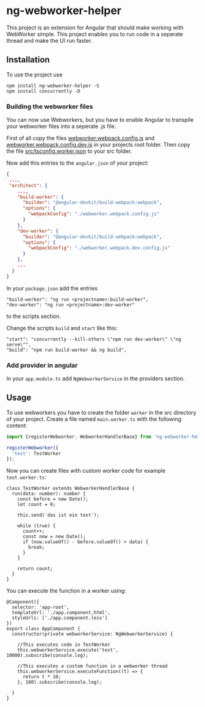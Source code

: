 # ng-webworker-helper

This project is an extension for Angular that should make working with WebWorker simple. This project enables you to
run code in a seperate thread and make the UI run faster.

## Installation

To use the project use

```
npm install ng-webworker-helper -S
npm install concurrently -D
```


### Building the webworker files

You can now use Webworkers, but you have to enable Angular to transpile your webworker files into a seperate .js file.

First of all copy the files [webworker.webpack.config.js](webworker.webpack.config.js) and 
[webworker.webpack.config.dev.js](webworker.webpack.config.dev.js) in your projects root folder.
Then copy the file [src/tsconfig.worker.json](src/tsconfig.worker.json) to your src folder.

Now add this entries to the `angular.json` of your project:

```json
{
 ...,
 "architect": {
    ...,
    "build-worker": {
      "builder": "@angular-devkit/build-webpack:webpack",
      "options": {
        "webpackConfig": "./webworker.webpack.config.js"
      }
    },
    "dev-worker": {
      "builder": "@angular-devkit/build-webpack:webpack",
      "options": {
        "webpackConfig": "./webworker.webpack.dev.config.js"
      }
    },
    ...
  }
}
```

In your `package.json` add the entries
```
"build-worker": "ng run <projectname>:build-worker",
"dev-worker": "ng run <projectname>:dev-worker"
```
to the scripts section.

Change the scripts `build`  and `start` like this:
```
"start": "concurrently --kill-others \"npm run dev-worker\" \"ng serve\"",
"build": "npm run build-worker && ng build",
```

### Add provider in angular

In your `app.module.ts` add `NgWebworkerService` in the providers section.


## Usage

To use webworkers you have to create the folder `worker` in the src directory of your project.
Create a file named `main.worker.ts` with the following content:

````js
import {registerWebworker, WebworkerHandlerBase} from 'ng-webworker-helper';

registerWebworker({
  'test': TestWorker
});
````

Now you can create files with custom worker code for example `test.worker.ts`:
````
class TestWorker extends WebworkerHandlerBase {
  run(data: number): number {
    const before = new Date();
    let count = 0;

    this.send('das ist ein test');

    while (true) {
      count++;
      const now = new Date();
      if (now.valueOf() - before.valueOf() > data) {
        break;
      }
    }

    return count;
  }
}
````

You can execute the function in a worker using:

````
@Component({
  selector: 'app-root',
  templateUrl: './app.component.html',
  styleUrls: ['./app.component.less']
})
export class AppComponent {
  constructor(private webworkerService: NgWebworkerService) {
  
    //This executes code in TestWorker 
    this.webworkerService.execute('test', 10000).subscribe(console.log);

    //This executes a custom function in a webworker thread
    this.webworkerService.executeFunction((t) => {
      return t * 10;
    }, 100).subscribe(console.log);

  }
}
````
